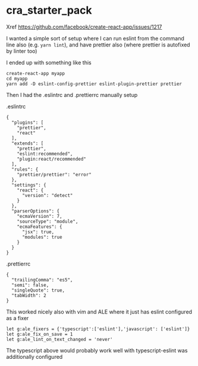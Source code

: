 # cra_starter_pack

Xref https://github.com/facebook/create-react-app/issues/1217

I wanted a simple sort of setup where I can run eslint from the command line also (e.g. `yarn lint`), and have prettier also (where prettier is autofixed by linter too)

I ended up with something like this

```
create-react-app myapp
cd myapp
yarn add -D eslint-config-prettier eslint-plugin-prettier prettier
```


Then I had the .eslintrc and .prettierrc manually setup

.eslintrc
```
{
  "plugins": [
    "prettier",
    "react"
  ],
  "extends": [
    "prettier",
    "eslint:recommended",
    "plugin:react/recommended"
  ],
  "rules": {
    "prettier/prettier": "error"
  },
  "settings": {
    "react": {
      "version": "detect"
    }
  },
  "parserOptions": {
    "ecmaVersion": 7,
    "sourceType": "module",
    "ecmaFeatures": {
      "jsx": true,
      "modules": true
    }
  }
}
```


.prettierrc
```
{
  "trailingComma": "es5",
  "semi": false,
  "singleQuote": true,
  "tabWidth": 2
}
```


This worked nicely also with vim and ALE where it just has eslint configured as a fixer


```
let g:ale_fixers = {'typescript':['eslint'],'javascript': ['eslint']}
let g:ale_fix_on_save = 1
let g:ale_lint_on_text_changed = 'never'
```

The typescript above would probably work well with typescript-eslint was additionally configured


